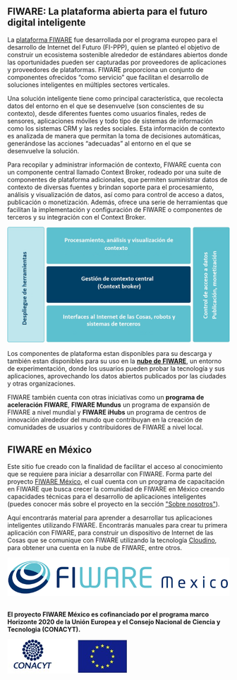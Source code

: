 ## FIWARE: La plataforma abierta para el futuro digital inteligente

La [plataforma FIWARE](https://www.fiware.org/about-us/) fue desarrollada por el programa europeo para el desarrollo de Internet del Futuro (FI-PPP), quien se planteó el objetivo de construir un ecosistema sostenible alrededor de estándares abiertos donde las oportunidades pueden ser capturadas por proveedores de aplicaciones y proveedores de plataformas. FIWARE proporciona un conjunto de componentes ofrecidos “como servicio” que facilitan el desarrollo de soluciones inteligentes en múltiples sectores verticales.

Una solución inteligente tiene como principal característica, que recolecta datos del entorno en el que se desenvuelve (son conscientes de su contexto), desde diferentes fuentes como usuarios finales, redes de sensores, aplicaciones móviles y todo tipo de sistemas de información como los sistemas CRM y las redes sociales. Esta información de contexto es analizada de manera que permitan la toma de decisiones automáticas, generándose las acciones “adecuadas” al entorno en el que se desenvuelve la solución.

Para recopilar y administrar información de contexto, FIWARE cuenta con un componente central llamado Context Broker, rodeado por una suite de componentes de plataforma adicionales, que permiten suministrar datos de contexto de diversas fuentes y brindan soporte para el procesamiento, análisis y visualización de datos, así como para control de acceso a datos, publicación o monetización. Además, ofrece una serie de herramientas que facilitan la implementación y configuración de FIWARE o componentes de terceros y su integración con el Context Broker. 

![model](./ecosistemaFIWARE//images//FGE-02.jpg) 

Los componentes de plataforma estan disponibles para su descarga y también estan disponibles para su uso en la **[nube de FIWARE](https://cloud.lab.fiware.org)**, un entorno de experimentación, donde los usuarios pueden probar la tecnología y sus aplicaciones, aprovechando los datos abiertos publicados por las ciudades y otras organizaciones.

FIWARE también cuenta con otras iniciativas como un **programa de aceleración FIWARE**, **FIWARE Mundus** un programa de expansión de FIWARE a nivel mundial y **FIWARE iHubs** un programa de centros de innovación alrededor del mundo que contribuyan en la creación de comunidades de usuarios y contribuidores de FIWARE a nivel local.

## FIWARE en México
Este sitio fue creado con la finalidad de facilitar el acceso al conocimiento que se requiere para iniciar a desarrollar con FIWARE. Forma parte del proyecto [FIWARE México](http://www.fiwaremexico.org/), el cual cuenta con un programa de capacitación en FIWARE que busca crecer la comunidad de FIWARE en México creando capacidades técnicas para el desarrollo de aplicaciones inteligentes (puedes conocer más sobre el proyecto en la sección ["Sobre nosotros"](./FIWAREMexico//sobrenosotros.md)).  

Aquí encontrarás material para aprender a desarrollar tus aplicaciones inteligentes utilizando FIWARE. Encontrarás manuales para crear tu primera aplicación con FIWARE, para construir un dispositivo de Internet de las Cosas que se comunique con FIWARE utilizando la tecnología [Cloudino](http://cloudino.io/), para obtener una cuenta en la nube de FIWARE, entre otros. 

![FIWARE México](./FIWAREMexico//images//Fiwaremexico.png)


##  
**El proyecto FIWARE México es cofinanciado por el programa marco Horizonte 2020 de la Unión Europea y el Consejo Nacional de Ciencia y Tecnologia (CONACYT).**

  ![financiamiento](./FIWAREMexico//images//conacyt-eu.jpg)
